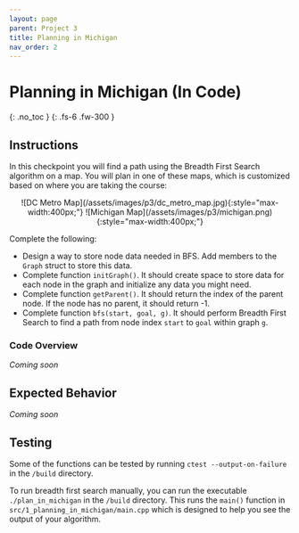 ```yaml
---
layout: page
parent: Project 3
title: Planning in Michigan
nav_order: 2
---
```


# Planning in Michigan (In Code)
{: .no_toc }
{: .fs-6 .fw-300 }

## Instructions

In this checkpoint you will find a path using the Breadth First Search algorithm on a map. You will plan in one of these maps, which is customized based on where you are taking the course:

<div markdown=1 style="text-align: center;">
![DC Metro Map](/assets/images/p3/dc_metro_map.jpg){:style="max-width:400px;"}
![Michigan Map](/assets/images/p3/michigan.png){:style="max-width:400px;"}
</div>

Complete the following:

- Design a way to store node data needed in BFS. Add members to the `Graph` struct to store this data.
- Complete function `initGraph()`. It should create space to store data for each node in the graph and initialize any data you might need.
- Complete function `getParent()`. It should return the index of the parent node. If the node has no parent, it should return -1.
- Complete function `bfs(start, goal, g)`. It should perform Breadth First Search to find a path from node index `start` to `goal` within graph `g`.

### Code Overview

*Coming soon*

## Expected Behavior

*Coming soon*

## Testing

Some of the functions can be tested by running ```ctest --output-on-failure``` in the ```/build``` directory.

To run breadth first search manually, you can run the executable ```./plan_in_michigan``` in the ```/build``` directory. This runs the ```main()``` function in ```src/1_planning_in_michigan/main.cpp``` which is designed to help you see the output of your algorithm.
